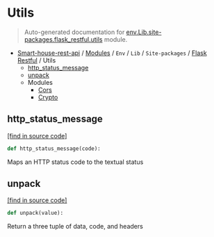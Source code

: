 # Utils

> Auto-generated documentation for [env.Lib.site-packages.flask_restful.utils](..\..\..\..\..\..\env\Lib\site-packages\flask_restful\utils\__init__.py) module.

- [Smart-house-rest-api](..\..\..\..\..\README.md#description) / [Modules](..\..\..\..\..\MODULES.md#smart-house-rest-api-modules) / `Env` / `Lib` / `Site-packages` / [Flask Restful](..\index.md#flask-restful) / Utils
    - [http_status_message](#http_status_message)
    - [unpack](#unpack)
    - Modules
        - [Cors](cors.md#cors)
        - [Crypto](crypto.md#crypto)

## http_status_message

[[find in source code]](..\..\..\..\..\..\env\Lib\site-packages\flask_restful\utils\__init__.py#L13)

```python
def http_status_message(code):
```

Maps an HTTP status code to the textual status

## unpack

[[find in source code]](..\..\..\..\..\..\env\Lib\site-packages\flask_restful\utils\__init__.py#L18)

```python
def unpack(value):
```

Return a three tuple of data, code, and headers
